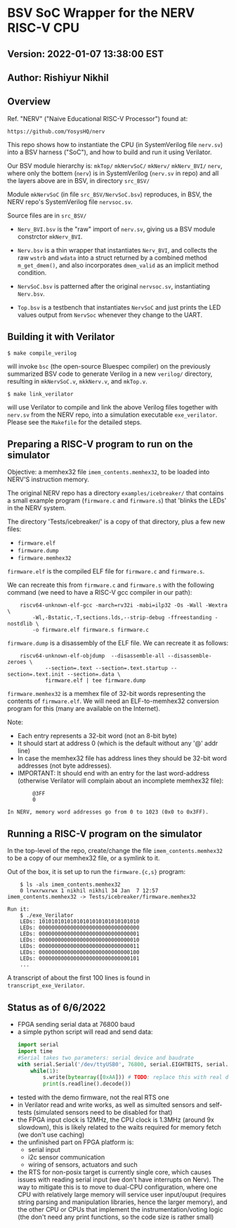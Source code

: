 # BSV SoC Wrapper for the NERV RISC-V CPU

## Version: 2022-01-07  13:38:00 EST
## Author: Rishiyur Nikhil

## Overview

Ref. "NERV" ("Naive Educational RISC-V Processor") found at:

    https://github.com/YosysHQ/nerv

This repo shows how to instantiate the CPU (in SystemVerilog file
`nerv.sv`) into a BSV harness ("SoC"), and how to build and run it
using Verilator.

Our BSV module hierarchy is: `mkTop/` `mkNervSoC/` `mkNerv/`
`mkNerv_BVI/` `nerv`, where only the bottem (`nerv`) is in
SystemVerilog (`nerv.sv` in repo) and all the layers above are in BSV,
in directory `src_BSV/`

Module `mkNervSoC` (in file `src_BSV/NervSoC.bsv`) reproduces, in BSV,
the NERV repo's SystemVerilog file `nervsoc.sv`.

Source files are in `src_BSV/`

- `Nerv_BVI.bsv` is the "raw" import of `nerv.sv`, giving us a BSV
  module constrctor `mkNerv_BVI`.

- `Nerv.bsv` is a thin wrapper that instantiates `Nerv_BVI`, and
  collects the raw `wstrb` and `wdata` into a struct returned by a
  combined method `m_get_dmem()`, and also incorporates `dmem_valid` as
  an implicit method condition.

- `NervSoC.bsv` is patterned after the original `nervsoc.sv`,
  instantiating `Nerv.bsv`.

- `Top.bsv` is a testbench that instantiates `NervSoC` and just prints
  the LED values output from `NervSoc` whenever they change to the UART.

## Building it with Verilator

    $ make compile_verilog

will invoke `bsc` (the open-source Bluespec compiler) on the
previously summarized BSV code to generate Verilog in a new `verilog/`
directory, resulting in `mkNervSoC.v`, `mkkNerv.v`, and `mkTop.v`.

    $ make link_verilator

will use Verilator to compile and link the above Verilog files
together with `nerv.sv` from the NERV repo, into a simulation
executable `exe_verilator`.  Please see the `Makefile` for the
detailed steps.

## Preparing a RISC-V program to run on the simulator

Objective: a memhex32 file `imem_contents.memhex32`, to be loaded into
NERV'S instruction memory.

The original NERV repo has a directory `examples/icebreaker/` that
contains a small example program (`firmware.c` and `firmware.s`) that
'blinks the LEDs' in the NERV system.

The directory 'Tests/icebreaker/' is a copy of that directory, plus a
few new files:

 - `firmware.elf`
 - `firmware.dump`
 - `firmware.memhex32`

`firmware.elf` is the compiled ELF file for `firmware.c` and `firmware.s`.

We can recreate this from `firmware.c` and `firmware.s` with the
following command (we need to have a RISC-V gcc compiler in our path):
```
    riscv64-unknown-elf-gcc -march=rv32i -mabi=ilp32 -Os -Wall -Wextra \
        -Wl,-Bstatic,-T,sections.lds,--strip-debug -ffreestanding -nostdlib \
        -o firmware.elf firmware.s firmware.c
```

`firmware.dump` is a disassembly of the ELF file.  We can recreate it as follows:
```
    riscv64-unknown-elf-objdump  --disassemble-all --disassemble-zeroes \
            --section=.text --section=.text.startup --section=.text.init --section=.data \
            firmware.elf | tee firmware.dump
```

`firmware.memhex32` is a memhex file of 32-bit words representing the
contents of `firmware.elf`.  We will need an ELF-to-memhex32 conversion
program for this (many are available on the Internet).

Note:
  - Each entry represents a 32-bit word (not an 8-bit byte)
  - It should start at address 0 (which is the default without any
    '@' addr line)
  - In case the memhex32 file has address lines they should be 32-bit
    word addresses (not byte addresses).
  - IMPORTANT: It should end with an entry for the last word-address
    (otherwise Verilator will complain about an incomplete memhex32 file):
```
        @3FF
        0
```

    In NERV, memory word addresses go from 0 to 1023 (0x0 to 0x3FF).

## Running a RISC-V program on the simulator

In the top-level of the repo, create/change the file
`imem_contents.memhex32` to be a copy of our memhex32 file, or a
symlink to it.

Out of the box, it is set up to run the `firmware.{c,s}` program:
```
    $ ls -als imem_contents.memhex32 
    0 lrwxrwxrwx 1 nikhil nikhil 34 Jan  7 12:57 imem_contents.memhex32 -> Tests/icebreaker/firmware.memhex32

Run it:
    $ ./exe_Verilator
    LEDs: 10101010101010101010101010101010
    LEDs: 00000000000000000000000000000000
    LEDs: 00000000000000000000000000000001
    LEDs: 00000000000000000000000000000010
    LEDs: 00000000000000000000000000000011
    LEDs: 00000000000000000000000000000100
    LEDs: 00000000000000000000000000000101
    ...
```

A transcript of about the first 100 lines is found in
`transcript_exe_Verilator`.

## Status as of 6/6/2022
* FPGA sending serial data at 76800 baud
* a simple python script will read and send data:
  ```python
  import serial
  import time
  #Serial takes two parameters: serial device and baudrate
  with serial.Serial('/dev/ttyUSB0', 76800, serial.EIGHTBITS, serial.PARITY_NONE, serial.STOPBITS_ONE) as s:
      while(1):
          s.write(bytearray([0xAA])) # TODO: replace this with real data
          print(s.readline().decode())
  ```
* tested with the demo firmware, not the real RTS one
* in Verilator read and write works, as well as simulted sensors and self-tests (simulated sensors need to be disabled for that)
* the FPGA input clock is 12MHz, the CPU clock is 1.3MHz (around 9x slowdown), this is likely related to the waits required for memory fetch (we don't use caching)
* the unfinished part on FPGA platform is:
  * serial input
  * i2c sensor communication
  * wiring of sensors, actuators and such
* the RTS for non-posix target is currently single core, which causes issues with reading serial input (we don't have interrupts on Nerv). The way to mitigate this is to move to dual-CPU configuration, where one CPU with relatively large memory will service user input/ouput (requires string parsing and manipulation libraries, hence the larger memory), and the other CPU or CPUs that implement the instrumentation/voting logic (the don't need any print functions, so the code size is rather small)
